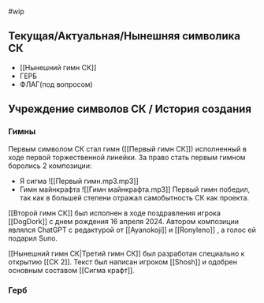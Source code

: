 #wip 
## Текущая/Актуальная/Нынешняя символика СК

* [[Нынешний гимн СК]]
* ГЕРБ
* ФЛАГ(под вопросом)
## Учреждение cимволов СК / История создания

### Гимны

Первым символом СК стал гимн ([[Первый гимн СК]]) исполненный в ходе первой торжественной линейки.
За право стать первым гимном боролись 2 композиции:

* Я сигма ![[Первый гимн.mp3.mp3]]
* Гимн майнкрафта ![[Гимн майнкрафта.mp3]]
Первый гимн победил, так как в большей степени отражал самобытность СК как проекта.

[[Второй гимн СК]] был исполнен в ходе поздравления игрока [[DogDork]] с днем рождения 16 апреля 2024. Автором композиции являлся ChatGPT с редактурой от [[Ayanokoji]] и [[Ronyleno]] , а голос ей подарил Suno.

[[Нынешний гимн СК|Третий гимн СК]] был разработан специально к открытию [[СК 2]].
Текст был написан игроком [[Shosh]] и одобрен основным составом [[Сигма крафт]].

### Герб
